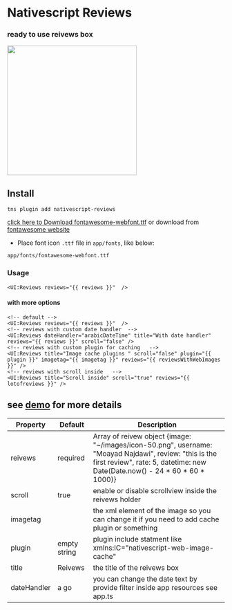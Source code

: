 # Nativescript Reviews

### ready to use reivews box

<img src="http://codeobia.com/screenshots/reviews.png" width="300">

## Install

```
tns plugin add nativescript-reviews
```
[click here to Download fontawesome-webfont.ttf](https://github.com/moayadnajd/nativescript-fontawesome/blob/master/fonts/fontawesome-webfont.ttf) or download from [fontawesome website](http://fontawesome.io/)

* Place font icon `.ttf` file in `app/fonts`, like below:
  
```
app/fonts/fontawesome-webfont.ttf
```

### Usage
```
<UI:Reviews reviews="{{ reviews }}"  />

```

#### with more options 
```
<!-- default -->
<UI:Reviews reviews="{{ reviews }}"  />
<!-- reviews with custom date handler  -->
<UI:Reviews dateHandler="arabicDateTime" title="With date handler" reviews="{{ reviews }}" scroll="false" />
<!-- reviews with custom plugin for caching   -->
<UI:Reviews title="Image cache plugins " scroll="false" plugin="{{ plugin }}" imagetag="{{ imagetag }}" reviews="{{ reviewsWithWebImages }}" /> 
<!-- reviews with scroll inside   -->
<UI:Reviews title="Scroll inside" scroll="true" reviews="{{ lotofreviews }}" />
``` 

## see [demo](https://github.com/moayadnajd/nativescript-reivews/tree/master/demo) for more details


| Property | Default | Description |
| --- | --- | --- |
| reivews | required | Array of reivew object {image: "~/images/icon-50.png", username: "Moayad Najdawi", review: "this is the first review", rate: 5, datetime: new Date(Date.now() - 24 * 60 * 60 * 1000)}|
| scroll | true | enable or disable scrollview inside the reivews holder |
| imagetag | <Image /> | the xml element of the image  so you can change it if you need to add cache plugin or something |
| plugin | empty string | plugin include statment like xmlns:IC="nativescript-web-image-cache" |
| title | Reivews | the title of the reivews box |
| dateHandler | a go | you can change the date text by provide filter inside app resources see app.ts  |   
 
